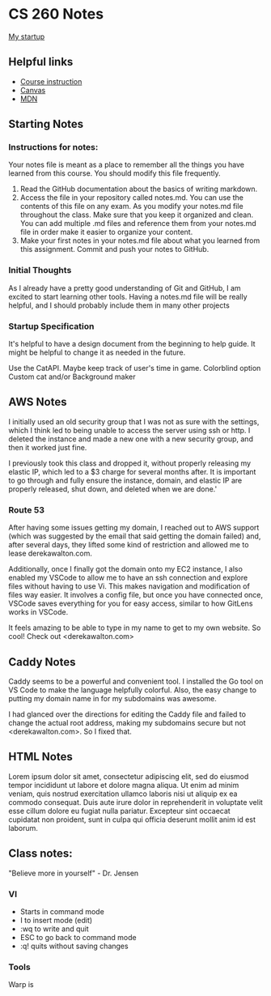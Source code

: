 # CS 260 Notes

[My startup](https://simon.cs260.click)

## Helpful links

- [Course instruction](https://github.com/webprogramming260)
- [Canvas](https://byu.instructure.com)
- [MDN](https://developer.mozilla.org)

## Starting Notes

### Instructions for notes:
Your notes file is meant as a place to remember all the things you have learned from this course. You should modify this file frequently.

1. Read the GitHub documentation about the basics of writing markdown.
2. Access the file in your repository called notes.md. You can use the contents of this file on any exam. As you modify your notes.md file throughout the class. Make sure that you keep it organized and clean. You can add multiple .md files and reference them from your notes.md file in order make it easier to organize your content.
3. Make your first notes in your notes.md file about what you learned from this assignment. Commit and push your notes to GitHub.

### Initial Thoughts

As I already have a pretty good understanding of Git and GitHub, I am excited to start learning other tools. Having a notes.md file will be really helpful, and I should probably include them in many other projects

### Startup Specification

It's helpful to have a design document from the beginning to help guide. It might be helpful to change it as needed in the future.

Use the CatAPI.
Maybe keep track of user's time in game.
Colorblind option
Custom cat and/or Background maker

## AWS Notes

I initially used an old security group that I was not as sure with the settings, which I think led to being unable to access the server using ssh or http. I deleted the instance and made a new one with a new security group, and then it worked just fine.

I previously took this class and dropped it, without properly releasing my elastic IP, which led to a $3 charge for several months after. It is important to go through and fully ensure the instance, domain, and elastic IP are properly released, shut down, and deleted when we are done.'


### Route 53
After having some issues getting my domain, I reached out to AWS support (which was suggested by the email that said getting the domain failed) and, after several days, they lifted some kind of restriction and allowed me to lease derekawalton.com.

Additionally, once I finally got the domain onto my EC2 instance, I also enabled my VSCode to allow me to have an ssh connection and explore files without having to use Vi. This makes navigation and modification of files way easier. It involves a config file, but once you have connected once, VSCode saves everything for you for easy access, similar to how GitLens works in VSCode.

It feels amazing to be able to type in my name to get to my own website. So cool! Check out <derekawalton.com>

## Caddy Notes

Caddy seems to be a powerful and convenient tool. I installed the Go tool on VS Code to make the language helpfully colorful. Also, the easy change to putting my domain name in for my subdomains was awesome.

I had glanced over the directions for editing the Caddy file and failed to change the actual root address, making my subdomains secure but not <derekawalton.com>. So I fixed that.

## HTML Notes

Lorem ipsum dolor sit amet, consectetur adipiscing elit, sed do eiusmod tempor incididunt ut labore et dolore magna aliqua. Ut enim ad minim veniam, quis nostrud exercitation ullamco laboris nisi ut aliquip ex ea commodo consequat. Duis aute irure dolor in reprehenderit in voluptate velit esse cillum dolore eu fugiat nulla pariatur. Excepteur sint occaecat cupidatat non proident, sunt in culpa qui officia deserunt mollit anim id est laborum.


## Class notes:
"Believe more in yourself" - Dr. Jensen

### VI
- Starts in command mode
- I to insert mode (edit)
- :wq to write and quit
- ESC to go back to command mode
- :q! quits without saving changes

### Tools
Warp is 